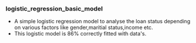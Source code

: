 ### logistic_regression_basic_model
 - A simple logistic regression model to analyse the loan status depending on various factors like gender,maritial status,income etc.
 - This logistic model is 86% correctly fitted with data's.
